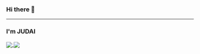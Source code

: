 ### Hi there 👋
---
### I'm JUDAI

<a href="https://github.com/JUDAIhyper">
  <img align="center" src="https://github-readme-stats-teal.vercel.app/api?username=JUDAIhyper&show_icons=true&theme=tokyonight />
</a>

<a href="https://github.com/JUDAIhyper">
  <!-- Change the `github-readme-stats.anuraghazra1.vercel.app` to `github-readme-stats.vercel.app`  -->
  <img align="center" src="https://github-readme-stats-teal.vercel.app/api/top-langs/?username=JUDAIhyper&layout=compact" />
</a>
<!--
**JUDAIhyper/JUDAIhyper** is a ✨ _special_ ✨ repository because its `README.md` (this file) appears on your GitHub profile.

Here are some ideas to get you started:

- 🔭 I’m currently working on ...
- 🌱 I’m currently learning ...
- 👯 I’m looking to collaborate on ...
- 🤔 I’m looking for help with ...
- 💬 Ask me about ...
- 📫 How to reach me: ...
- 😄 Pronouns: ...
- ⚡ Fun fact: ...
-->
